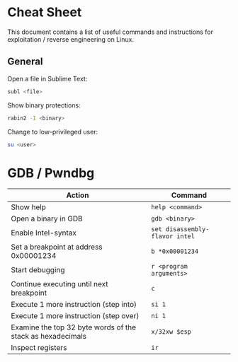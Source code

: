 # Cheat Sheet
This document contains a list of useful commands and instructions for exploitation / reverse engineering on Linux.

## General
Open a file in Sublime Text:
```bash
subl <file>
```
Show binary protections:
```bash
rabin2 -I <binary>
```
Change to low-privileged user:
```bash
su <user>
```

# GDB / Pwndbg
| Action | Command |
| ------ | ------- |
| Show help | ```help <command>``` |
| Open a binary in GDB | ```gdb <binary>``` |
| Enable Intel-syntax | ```set disassembly-flavor intel```|
| Set a breakpoint at address 0x00001234 | ```b *0x00001234 ```|
| Start debugging | ``` r <program arguments> ```|
| Continue executing until next breakpoint| ```c``` |
| Execute 1 more instruction (step into)| ```si 1``` |
| Execute 1 more instruction (step over)| ```ni 1``` |
| Examine the top 32 byte words of the stack as hexadecimals | ```x/32xw $esp``` |
| Inspect registers | ```ir``` |
